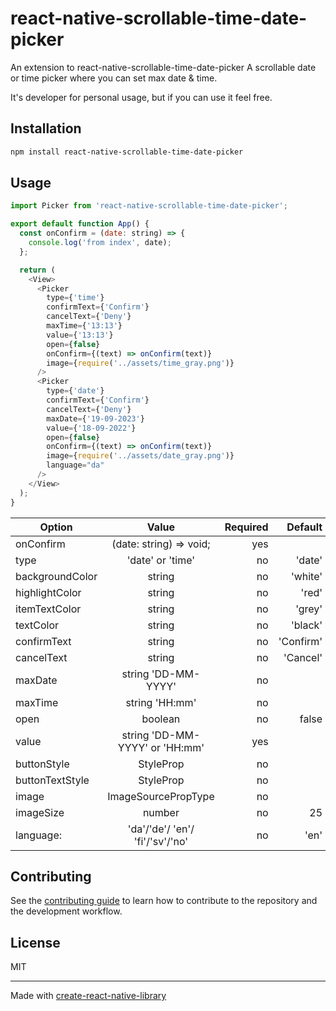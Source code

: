 # react-native-scrollable-time-date-picker
 An extension to react-native-scrollable-time-date-picker
A scrollable date or time picker where you can set max date & time. 

It's developer for personal usage, but if you can use it feel free. 

## Installation

```sh
npm install react-native-scrollable-time-date-picker
```

## Usage


```js
import Picker from 'react-native-scrollable-time-date-picker';

export default function App() {
  const onConfirm = (date: string) => {
    console.log('from index', date);
  };

  return (
    <View>
      <Picker
        type={'time'}
        confirmText={'Confirm'}
        cancelText={'Deny'}
        maxTime={'13:13'}
        value={'13:13'}
        open={false}
        onConfirm={(text) => onConfirm(text)}
        image={require('../assets/time_gray.png')}
      />
      <Picker
        type={'date'}
        confirmText={'Confirm'}
        cancelText={'Deny'}
        maxDate={'19-09-2023'}
        value={'18-09-2022'}
        open={false}
        onConfirm={(text) => onConfirm(text)}
        image={require('../assets/date_gray.png')}
        language="da"
      />
    </View>
  );
}

```

| Option        | Value        | Required  | Default |
| ------------- |:-------------:| -----:| -----: |
| onConfirm     |  (date: string) => void;| yes | |
|type           | 'date' or 'time' | no | 'date' |
|backgroundColor | string | no | 'white' |
|highlightColor | string | no | 'red' |
|itemTextColor | string | no | 'grey' |
|textColor | string | no | 'black' |
|confirmText    | string | no | 'Confirm' |
|cancelText    | string | no | 'Cancel' |
|maxDate    | string 'DD-MM-YYYY' | no |  |
|maxTime    | string 'HH:mm' | no |  |
|open    | boolean | no | false |
|value    | string 'DD-MM-YYYY' or  'HH:mm'| yes |  |
|buttonStyle    | StyleProp<ViewStyle> | no |  |
|buttonTextStyle    | StyleProp<ViewStyle> | no |  |
|image    | ImageSourcePropType | no |  |
|imageSize    | number | no | 25 |
language: |'da'/'de'/ 'en'/ 'fi'/'sv'/'no' | no | 'en' |


## Contributing

See the [contributing guide](CONTRIBUTING.md) to learn how to contribute to the repository and the development workflow.

## License

MIT

---

Made with [create-react-native-library](https://github.com/callstack/react-native-builder-bob)
